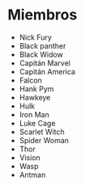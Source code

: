 # Miembros

* Nick Fury
* Black panther
* Black Widow
* Capitán Marvel
* Capitán America
* Falcon
* Hank Pym
* Hawkeye
* Hulk
* Iron Man
* Luke Cage
* Scarlet Witch
* Spider Woman
* Thor
* Vision
* Wasp
* Antman
